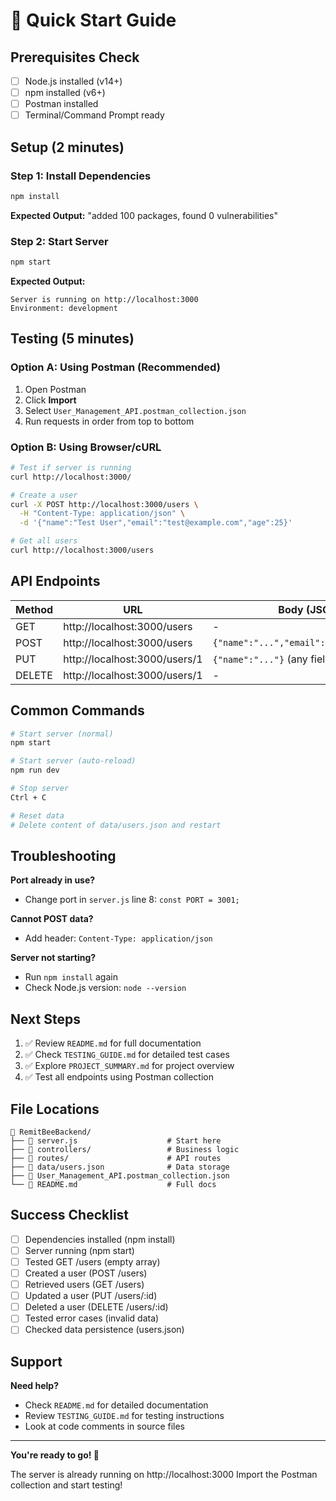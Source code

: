 # 🚀 Quick Start Guide

## Prerequisites Check
- [ ] Node.js installed (v14+)
- [ ] npm installed (v6+)
- [ ] Postman installed
- [ ] Terminal/Command Prompt ready

## Setup (2 minutes)

### Step 1: Install Dependencies
```bash
npm install
```
**Expected Output:** "added 100 packages, found 0 vulnerabilities"

### Step 2: Start Server
```bash
npm start
```
**Expected Output:** 
```
Server is running on http://localhost:3000
Environment: development
```

## Testing (5 minutes)

### Option A: Using Postman (Recommended)
1. Open Postman
2. Click **Import**
3. Select `User_Management_API.postman_collection.json`
4. Run requests in order from top to bottom

### Option B: Using Browser/cURL
```bash
# Test if server is running
curl http://localhost:3000/

# Create a user
curl -X POST http://localhost:3000/users \
  -H "Content-Type: application/json" \
  -d '{"name":"Test User","email":"test@example.com","age":25}'

# Get all users
curl http://localhost:3000/users
```

## API Endpoints

| Method | URL | Body (JSON) |
|--------|-----|-------------|
| GET | http://localhost:3000/users | - |
| POST | http://localhost:3000/users | `{"name":"...","email":"...","age":...}` |
| PUT | http://localhost:3000/users/1 | `{"name":"..."}` (any field) |
| DELETE | http://localhost:3000/users/1 | - |

## Common Commands

```bash
# Start server (normal)
npm start

# Start server (auto-reload)
npm run dev

# Stop server
Ctrl + C

# Reset data
# Delete content of data/users.json and restart
```

## Troubleshooting

**Port already in use?**
- Change port in `server.js` line 8: `const PORT = 3001;`

**Cannot POST data?**
- Add header: `Content-Type: application/json`

**Server not starting?**
- Run `npm install` again
- Check Node.js version: `node --version`

## Next Steps

1. ✅ Review `README.md` for full documentation
2. ✅ Check `TESTING_GUIDE.md` for detailed test cases
3. ✅ Explore `PROJECT_SUMMARY.md` for project overview
4. ✅ Test all endpoints using Postman collection

## File Locations

```
📁 RemitBeeBackend/
├── 📄 server.js                    # Start here
├── 📁 controllers/                 # Business logic
├── 📁 routes/                      # API routes
├── 📁 data/users.json              # Data storage
├── 📄 User_Management_API.postman_collection.json
└── 📖 README.md                    # Full docs
```

## Success Checklist

- [ ] Dependencies installed (npm install)
- [ ] Server running (npm start)
- [ ] Tested GET /users (empty array)
- [ ] Created a user (POST /users)
- [ ] Retrieved users (GET /users)
- [ ] Updated a user (PUT /users/:id)
- [ ] Deleted a user (DELETE /users/:id)
- [ ] Tested error cases (invalid data)
- [ ] Checked data persistence (users.json)

## Support

**Need help?**
- Check `README.md` for detailed documentation
- Review `TESTING_GUIDE.md` for testing instructions
- Look at code comments in source files

---

**You're ready to go! 🎉**

The server is already running on http://localhost:3000
Import the Postman collection and start testing!

